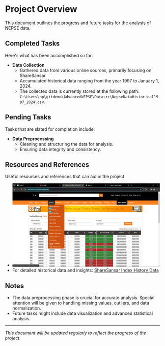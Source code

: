 # Project Overview
This document outlines the progress and future tasks for the analysis of NEPSE data.

## Completed Tasks
Here's what has been accomplished so far:

- **Data Collection**
  - Gathered data from various online sources, primarily focusing on ShareSansar.
  - Accumulated historical data ranging from the year 1997 to January 1, 2024.
  - The collected data is currently stored at the following path:
    `C:\Users\hp\gitdemo\AdvancedNEPSE\Datasrc\NepseDataHistorical1997_2024.csv`.

## Pending Tasks
Tasks that are slated for completion include:

- **Data Preprocessing**
  - Cleaning and structuring the data for analysis.
  - Ensuring data integrity and consistency.

## Resources and References
Useful resources and references that can aid in the project:

- ![ShareSansar Index History](urlimage.png)
- For detailed historical data and insights: [ShareSansar Index History Data](https://www.sharesansar.com/index-history-data)

## Notes
- The data preprocessing phase is crucial for accurate analysis. Special attention will be given to handling missing values, outliers, and data normalization.
- Future tasks might include data visualization and advanced statistical analysis.

---

*This document will be updated regularly to reflect the progress of the project.*
